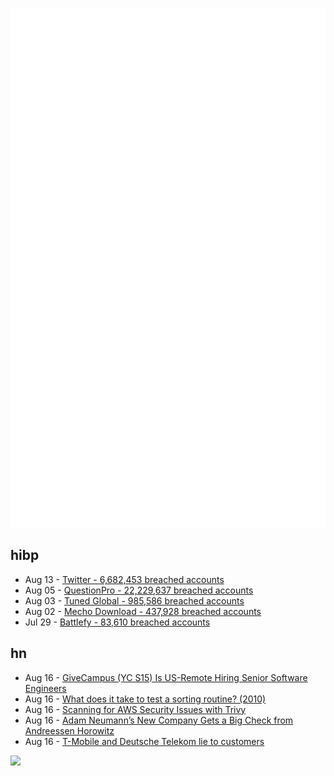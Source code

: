 ![Metrics](https://raw.githubusercontent.com/phixion/phixion/master/metrics.svg)

## hibp

<!--
for https://github.com/phixion/phixion/blob/main/.github/workflows/feeds.yml
-->
<!--START_SECTION:haveibeenpwnd-->
- Aug 13 - [Twitter - 6,682,453 breached accounts](https://haveibeenpwned.com/PwnedWebsites#Twitter)
- Aug 05 - [QuestionPro - 22,229,637 breached accounts](https://haveibeenpwned.com/PwnedWebsites#QuestionPro)
- Aug 03 - [Tuned Global - 985,586 breached accounts](https://haveibeenpwned.com/PwnedWebsites#TunedGlobal)
- Aug 02 - [Mecho Download - 437,928 breached accounts](https://haveibeenpwned.com/PwnedWebsites#MechoDownload)
- Jul 29 - [Battlefy - 83,610 breached accounts](https://haveibeenpwned.com/PwnedWebsites#Battlefy)
<!--END_SECTION:haveibeenpwnd-->

## hn

<!--
for https://github.com/phixion/phixion/blob/main/.github/workflows/feeds.yml
-->
<!--START_SECTION:hn-->
- Aug 16 - [GiveCampus (YC S15) Is US-Remote Hiring Senior Software Engineers](https://jobs.lever.co/givecampus/44af3199-546a-404a-95fd-a097ef37e915)
- Aug 16 - [What does it take to test a sorting routine? (2010)](https://reprog.wordpress.com/2010/05/20/what-does-it-take-to-test-a-sorting-routine/)
- Aug 16 - [Scanning for AWS Security Issues with Trivy](https://lia.mg/posts/trivy-aws/)
- Aug 16 - [Adam Neumann’s New Company Gets a Big Check from Andreessen Horowitz](https://www.nytimes.com/2022/08/15/business/dealbook/adam-neumann-wework-startup.html)
- Aug 16 - [T-Mobile and Deutsche Telekom lie to customers](https://hasbrouck.org/blog/archives/002653.html)
<!--END_SECTION:hn-->

<!--
for https://yhype.me
-->
![](https://hit.yhype.me/github/profile?user_id=13013670)
